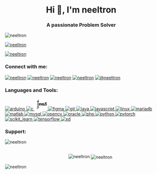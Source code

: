 <h1 align="center">Hi 👋, I'm neeltron</h1>
<h3 align="center">A passionate Problem Solver</h3>

<p align="left"> <img src="https://komarev.com/ghpvc/?username=neeltron&label=Profile%20views&color=0e75b6&style=flat" alt="neeltron" /> </p>

<p align="left"> <a href="https://github.com/ryo-ma/github-profile-trophy"><img src="https://github-profile-trophy.vercel.app/?username=neeltron" alt="neeltron" /></a> </p>

<p align="left"> <a href="https://twitter.com/neeltron" target="blank"><img src="https://img.shields.io/twitter/follow/neeltron?logo=twitter&style=for-the-badge" alt="neeltron" /></a> </p>

<h3 align="left">Connect with me:</h3>
<p align="left">
<a href="https://twitter.com/neeltron" target="blank"><img align="center" src="https://cdn.jsdelivr.net/npm/simple-icons@3.0.1/icons/twitter.svg" alt="neeltron" height="30" width="40" /></a>
<a href="https://linkedin.com/in/neeltron" target="blank"><img align="center" src="https://cdn.jsdelivr.net/npm/simple-icons@3.0.1/icons/linkedin.svg" alt="neeltron" height="30" width="40" /></a>
<a href="https://kaggle.com/neeltron" target="blank"><img align="center" src="https://cdn.jsdelivr.net/npm/simple-icons@3.0.1/icons/kaggle.svg" alt="neeltron" height="30" width="40" /></a>
<a href="https://instagram.com/neeltron" target="blank"><img align="center" src="https://cdn.jsdelivr.net/npm/simple-icons@3.0.1/icons/instagram.svg" alt="neeltron" height="30" width="40" /></a>
<a href="https://medium.com/@neeltron" target="blank"><img align="center" src="https://cdn.jsdelivr.net/npm/simple-icons@3.0.1/icons/medium.svg" alt="@neeltron" height="30" width="40" /></a>
</p>

<h3 align="left">Languages and Tools:</h3>
<p align="left"> <a href="https://www.arduino.cc/" target="_blank"> <img src="https://cdn.worldvectorlogo.com/logos/arduino-1.svg" alt="arduino" width="40" height="40"/> </a> <a href="https://www.cprogramming.com/" target="_blank"> <img src="https://devicons.github.io/devicon/devicon.git/icons/c/c-original.svg" alt="c" width="40" height="40"/> </a> <a href="https://canvasjs.com" target="_blank"> <img src="https://raw.githubusercontent.com/Hardik0307/Hardik0307/master/assets/canvasjs-charts.svg" alt="canvasjs" width="40" height="40"/> </a> <a href="https://www.figma.com/" target="_blank"> <img src="https://www.vectorlogo.zone/logos/figma/figma-icon.svg" alt="figma" width="40" height="40"/> </a> <a href="https://git-scm.com/" target="_blank"> <img src="https://www.vectorlogo.zone/logos/git-scm/git-scm-icon.svg" alt="git" width="40" height="40"/> </a> <a href="https://www.java.com" target="_blank"> <img src="https://devicons.github.io/devicon/devicon.git/icons/java/java-original-wordmark.svg" alt="java" width="40" height="40"/> </a> <a href="https://developer.mozilla.org/en-US/docs/Web/JavaScript" target="_blank"> <img src="https://devicons.github.io/devicon/devicon.git/icons/javascript/javascript-original.svg" alt="javascript" width="40" height="40"/> </a> <a href="https://www.linux.org/" target="_blank"> <img src="https://devicons.github.io/devicon/devicon.git/icons/linux/linux-original.svg" alt="linux" width="40" height="40"/> </a> <a href="https://mariadb.org/" target="_blank"> <img src="https://www.vectorlogo.zone/logos/mariadb/mariadb-icon.svg" alt="mariadb" width="40" height="40"/> </a> <a href="https://www.mathworks.com/" target="_blank"> <img src="https://raw.githubusercontent.com/simple-icons/simple-icons/master/icons/mathworks.svg" alt="matlab" width="40" height="40"/> </a> <a href="https://www.mysql.com/" target="_blank"> <img src="https://devicons.github.io/devicon/devicon.git/icons/mysql/mysql-original-wordmark.svg" alt="mysql" width="40" height="40"/> </a> <a href="https://opencv.org/" target="_blank"> <img src="https://www.vectorlogo.zone/logos/opencv/opencv-icon.svg" alt="opencv" width="40" height="40"/> </a> <a href="https://www.oracle.com/" target="_blank"> <img src="https://devicons.github.io/devicon/devicon.git/icons/oracle/oracle-original.svg" alt="oracle" width="40" height="40"/> </a> <a href="https://www.php.net" target="_blank"> <img src="https://devicons.github.io/devicon/devicon.git/icons/php/php-original.svg" alt="php" width="40" height="40"/> </a> <a href="https://www.python.org" target="_blank"> <img src="https://devicons.github.io/devicon/devicon.git/icons/python/python-original.svg" alt="python" width="40" height="40"/> </a> <a href="https://pytorch.org/" target="_blank"> <img src="https://www.vectorlogo.zone/logos/pytorch/pytorch-icon.svg" alt="pytorch" width="40" height="40"/> </a> <a href="https://scikit-learn.org/" target="_blank"> <img src="https://upload.wikimedia.org/wikipedia/commons/0/05/Scikit_learn_logo_small.svg" alt="scikit_learn" width="40" height="40"/> </a> <a href="https://www.tensorflow.org" target="_blank"> <img src="https://www.vectorlogo.zone/logos/tensorflow/tensorflow-icon.svg" alt="tensorflow" width="40" height="40"/> </a> <a href="https://www.adobe.com/products/xd.html" target="_blank"> <img src="https://cdn.worldvectorlogo.com/logos/adobe-xd.svg" alt="xd" width="40" height="40"/> </a> </p>

<h3 align="left">Support:</h3>
<p><a href="https://www.buymeacoffee.com/neeltron"> <img align="left" src="https://cdn.buymeacoffee.com/buttons/v2/default-yellow.png" height="50" width="210" alt="neeltron" /></a></p><br><br>

<p><img align="left" src="https://github-readme-stats.vercel.app/api/top-langs?username=neeltron&show_icons=true&locale=en&layout=compact" alt="neeltron" /></p>

<p>&nbsp;<img align="center" src="https://github-readme-stats.vercel.app/api?username=neeltron&show_icons=true&locale=en" alt="neeltron" /></p>

<p><img align="center" src="https://github-readme-streak-stats.herokuapp.com/?user=neeltron&" alt="neeltron" /></p>

